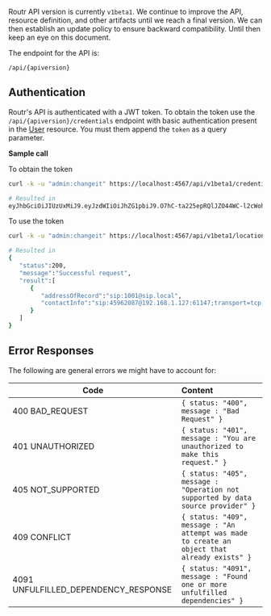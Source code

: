 Routr API version is currently `v1beta1`. We continue to improve the API, resource definition, and other artifacts until we reach a final version. We can then establish an update policy to ensure backward compatibility. Until then keep an eye on this document.

The endpoint for the API is:

`/api/{apiversion}`

## Authentication

Routr's API is authenticated with a JWT token. To obtain the token use the
`/api/{apiversion}/credentials` endpoint with basic authentication present
in the [User](/configuration/user) resource. You must them append the `token`
as a query parameter.

**Sample call**

To obtain the token

```bash
curl -k -u "admin:changeit" https://localhost:4567/api/v1beta1/credentials

# Resulted in
eyJhbGciOiJIUzUxMiJ9.eyJzdWIiOiJhZG1pbiJ9.O7hC-ta225epRQlJZO44WC-l2cWohKnJ8lkmlOQpw8Z_xYiwJ6-qDUhHeJEZH9DmwIwz_jD77sj1kQUkXHsbOg
```

To use the token

```bash
curl -k -u "admin:changeit" https://localhost:4567/api/v1beta1/location?token=eyJhbGciOiJIUzUxMiJ9.e...

# Resulted in
{  
   "status":200,
   "message":"Successful request",
   "result":[  
      {  
         "addressOfRecord":"sip:1001@sip.local",
         "contactInfo":"sip:45962087@192.168.1.127:61147;transport=tcp;nat=false;expires=600"
      }
   ]
}
```

## Error Responses

The following are general errors we might have to account for:

| Code | Content   |
| ---  | :--------- |
| 400 BAD_REQUEST | `{ status: "400", message : "Bad Request" }`|
| 401 UNAUTHORIZED | `{ status: "401", message : "You are unauthorized to make this request." }`|
| 405 NOT_SUPPORTED | `{ status: "405", message : "Operation not supported by data source provider" }`|
| 409 CONFLICT | `{ status: "409", message : "An attempt was made to create an object that already exists" }`|
| 4091 UNFULFILLED_DEPENDENCY_RESPONSE | `{ status: "4091", message : "Found one or more unfulfilled dependencies" }`|
